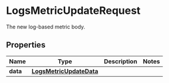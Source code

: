 

# LogsMetricUpdateRequest

The new log-based metric body.

## Properties

Name | Type | Description | Notes
------------ | ------------- | ------------- | -------------
**data** | [**LogsMetricUpdateData**](LogsMetricUpdateData.md) |  | 



